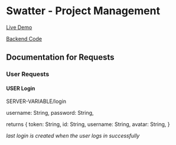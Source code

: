# Swatter - Project Management

[Live Demo](https://hardcore-bardeen-da4ef7.netlify.app/)

[Backend Code](https://github.com/BillGibsonDev/Swatter-Server)

## Documentation for Requests

### User Requests

#### USER Login

SERVER-VARIABLE/login

username: String,
password: String,

returns 
{
    token: String,
    id: String,
    username: String,
    avatar: String,
}

*last login is created when the user logs in successfully*

